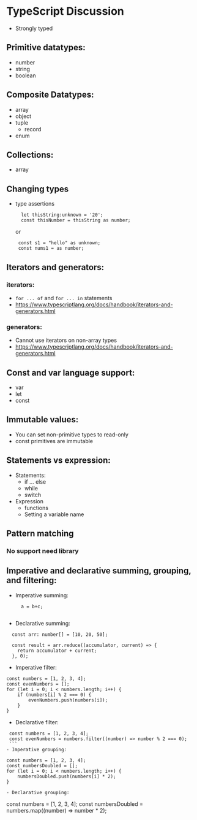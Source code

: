 # TypeScript Discussion

- Strongly typed

## Primitive datatypes:

- number
- string
- boolean

## Composite Datatypes:

- array
- object
- tuple
  - record
- enum

## Collections:

- array

## Changing types

- type assertions
  ```
    let thisString:unknown = '20';
    const thisNumber = thisString as number;
  ```
    or
  ```
   const s1 = "hello" as unknown;
   const nums1 = as number;
  ```

## Iterators and generators:

### iterators:
- `for ... of` and `for ... in` statements
- https://www.typescriptlang.org/docs/handbook/iterators-and-generators.html
### generators:
 - Cannot use iterators on non-array types
 - https://www.typescriptlang.org/docs/handbook/iterators-and-generators.html

## Const and var language support:

  - var
  - let
  - const

## Immutable values:

  - You can set non-primitive types to read-only
  - const primitives are immutable

## Statements vs expression:
  - Statements:
    - if ... else
    - while
    - switch
  - Expression
    - functions
    - Setting a variable name
## Pattern matching
  ### No support need library

## Imperative and declarative summing, grouping, and filtering:
  - Imperative summing:
    ``` 
      a = b+c; 
      
    ```
  - Declarative summing:
  ```
    const arr: number[] = [10, 20, 50];

    const result = arr.reduce((accumulator, current) => {
      return accumulator + current;
    }, 0);
  ```
  - Imperative filter:
  ```
  const numbers = [1, 2, 3, 4];
  const evenNumbers = [];
  for (let i = 0; i < numbers.length; i++) {
      if (numbers[i] % 2 === 0) {
          evenNumbers.push(numbers[i]);
      }
  }
  ```
  - Declarative filter:
   ```
    const numbers = [1, 2, 3, 4];
    const evenNumbers = numbers.filter((number) => number % 2 === 0);
    ```
  - Imperative grouping:
  ``` 
    const numbers = [1, 2, 3, 4];
    const numbersDoubled = [];
    for (let i = 0; i < numbers.length; i++) {
        numbersDoubled.push(numbers[i] * 2);
    }
  ```
  - Declarative grouping:
  ``` 
  const numbers = [1, 2, 3, 4];
  const numbersDoubled = numbers.map((number) => number * 2);
  ```

